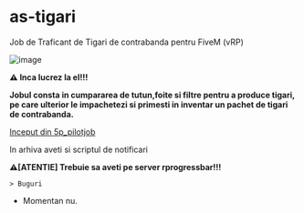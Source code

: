# as-tigari
Job de Traficant de Tigari de contrabanda pentru FiveM (vRP)

![image](https://github.com/spiry32/as-tigari/assets/103727459/af0d8605-2fb9-46d0-81d2-34d1549c1b90)

**⚠ Inca lucrez la el!!!**

**Jobul consta in cumpararea de tutun,foite si filtre pentru a produce tigari, pe care ulterior le impachetezi si primesti in inventar un pachet de tigari de contrabanda.**

[Inceput din 5p_pilotjob]([https://github.com/mariangXzyy/](https://github.com/5Point-Resources/5p_pilotjob))

In arhiva aveti si scriptul de notificari

**⚠[ATENTIE] Trebuie sa aveti pe server rprogressbar!!!**

``> Buguri``
* Momentan nu.
